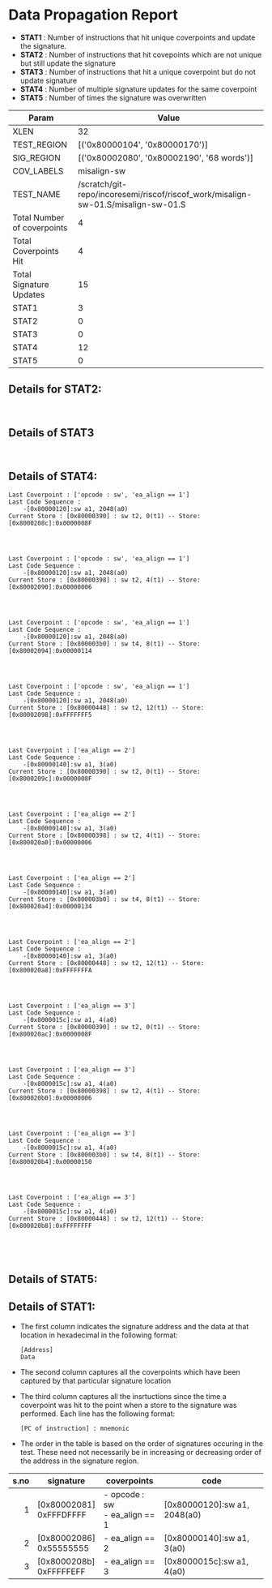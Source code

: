 
# Data Propagation Report

- **STAT1** : Number of instructions that hit unique coverpoints and update the signature.
- **STAT2** : Number of instructions that hit covepoints which are not unique but still update the signature
- **STAT3** : Number of instructions that hit a unique coverpoint but do not update signature
- **STAT4** : Number of multiple signature updates for the same coverpoint
- **STAT5** : Number of times the signature was overwritten

| Param                     | Value    |
|---------------------------|----------|
| XLEN                      | 32      |
| TEST_REGION               | [('0x80000104', '0x80000170')]      |
| SIG_REGION                | [('0x80002080', '0x80002190', '68 words')]      |
| COV_LABELS                | misalign-sw      |
| TEST_NAME                 | /scratch/git-repo/incoresemi/riscof/riscof_work/misalign-sw-01.S/misalign-sw-01.S    |
| Total Number of coverpoints| 4     |
| Total Coverpoints Hit     | 4      |
| Total Signature Updates   | 15      |
| STAT1                     | 3      |
| STAT2                     | 0      |
| STAT3                     | 0     |
| STAT4                     | 12     |
| STAT5                     | 0     |

## Details for STAT2:

```


```

## Details of STAT3

```


```

## Details of STAT4:

```
Last Coverpoint : ['opcode : sw', 'ea_align == 1']
Last Code Sequence : 
	-[0x80000120]:sw a1, 2048(a0)
Current Store : [0x80000390] : sw t2, 0(t1) -- Store: [0x8000208c]:0x0000008F




Last Coverpoint : ['opcode : sw', 'ea_align == 1']
Last Code Sequence : 
	-[0x80000120]:sw a1, 2048(a0)
Current Store : [0x80000398] : sw t2, 4(t1) -- Store: [0x80002090]:0x00000006




Last Coverpoint : ['opcode : sw', 'ea_align == 1']
Last Code Sequence : 
	-[0x80000120]:sw a1, 2048(a0)
Current Store : [0x800003b0] : sw t4, 8(t1) -- Store: [0x80002094]:0x00000114




Last Coverpoint : ['opcode : sw', 'ea_align == 1']
Last Code Sequence : 
	-[0x80000120]:sw a1, 2048(a0)
Current Store : [0x80000448] : sw t2, 12(t1) -- Store: [0x80002098]:0xFFFFFFF5




Last Coverpoint : ['ea_align == 2']
Last Code Sequence : 
	-[0x80000140]:sw a1, 3(a0)
Current Store : [0x80000390] : sw t2, 0(t1) -- Store: [0x8000209c]:0x0000008F




Last Coverpoint : ['ea_align == 2']
Last Code Sequence : 
	-[0x80000140]:sw a1, 3(a0)
Current Store : [0x80000398] : sw t2, 4(t1) -- Store: [0x800020a0]:0x00000006




Last Coverpoint : ['ea_align == 2']
Last Code Sequence : 
	-[0x80000140]:sw a1, 3(a0)
Current Store : [0x800003b0] : sw t4, 8(t1) -- Store: [0x800020a4]:0x00000134




Last Coverpoint : ['ea_align == 2']
Last Code Sequence : 
	-[0x80000140]:sw a1, 3(a0)
Current Store : [0x80000448] : sw t2, 12(t1) -- Store: [0x800020a8]:0xFFFFFFFA




Last Coverpoint : ['ea_align == 3']
Last Code Sequence : 
	-[0x8000015c]:sw a1, 4(a0)
Current Store : [0x80000390] : sw t2, 0(t1) -- Store: [0x800020ac]:0x0000008F




Last Coverpoint : ['ea_align == 3']
Last Code Sequence : 
	-[0x8000015c]:sw a1, 4(a0)
Current Store : [0x80000398] : sw t2, 4(t1) -- Store: [0x800020b0]:0x00000006




Last Coverpoint : ['ea_align == 3']
Last Code Sequence : 
	-[0x8000015c]:sw a1, 4(a0)
Current Store : [0x800003b0] : sw t4, 8(t1) -- Store: [0x800020b4]:0x00000150




Last Coverpoint : ['ea_align == 3']
Last Code Sequence : 
	-[0x8000015c]:sw a1, 4(a0)
Current Store : [0x80000448] : sw t2, 12(t1) -- Store: [0x800020b8]:0xFFFFFFFF





```

## Details of STAT5:



## Details of STAT1:

- The first column indicates the signature address and the data at that location in hexadecimal in the following format: 
  ```
  [Address]
  Data
  ```

- The second column captures all the coverpoints which have been captured by that particular signature location

- The third column captures all the insrtuctions since the time a coverpoint was
  hit to the point when a store to the signature was performed. Each line has
  the following format:
  ```
  [PC of instruction] : mnemonic
  ```
- The order in the table is based on the order of signatures occuring in the
  test. These need not necessarily be in increasing or decreasing order of the
  address in the signature region.

|s.no|        signature         |             coverpoints              |              code               |
|---:|--------------------------|--------------------------------------|---------------------------------|
|   1|[0x80002081]<br>0xFFFDFFFF|- opcode : sw<br> - ea_align == 1<br> |[0x80000120]:sw a1, 2048(a0)<br> |
|   2|[0x80002086]<br>0x55555555|- ea_align == 2<br>                   |[0x80000140]:sw a1, 3(a0)<br>    |
|   3|[0x8000208b]<br>0xFFFFFEFF|- ea_align == 3<br>                   |[0x8000015c]:sw a1, 4(a0)<br>    |
